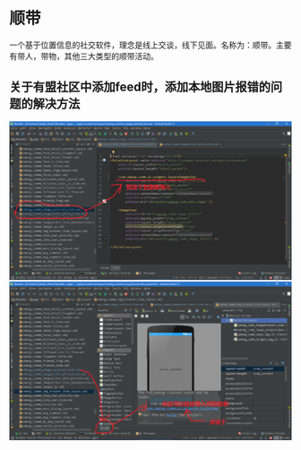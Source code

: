 # 顺带
一个基于位置信息的社交软件，理念是线上交谈，线下见面。名称为：顺带。主要有带人，带物，其他三大类型的顺带活动。

## 关于有盟社区中添加feed时，添加本地图片报错的问题的解决方法
![第一步](ErrorPhotos/1.png)
![第二部](ErrorPhotos/2.png)
